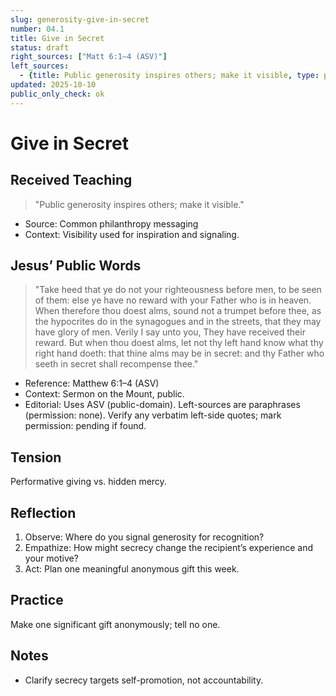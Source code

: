 ```yaml
---
slug: generosity-give-in-secret
number: 04.1
title: Give in Secret
status: draft
right_sources: ["Matt 6:1–4 (ASV)"]
left_sources:
  - {title: Public generosity inspires others; make it visible, type: paraphrase, permission: none}
updated: 2025-10-10
public_only_check: ok
---
```


# Give in Secret

## Received Teaching
> "Public generosity inspires others; make it visible."
- Source: Common philanthropy messaging
- Context: Visibility used for inspiration and signaling.

## Jesus’ Public Words
> "Take heed that ye do not your righteousness before men, to be seen of them: else ye have no reward with your Father who is in heaven. When therefore thou doest alms, sound not a trumpet before thee, as the hypocrites do in the synagogues and in the streets, that they may have glory of men. Verily I say unto you, They have received their reward. But when thou doest alms, let not thy left hand know what thy right hand doeth: that thine alms may be in secret: and thy Father who seeth in secret shall recompense thee."
- Reference: Matthew 6:1–4 (ASV)
- Context: Sermon on the Mount, public.
- Editorial: Uses ASV (public-domain). Left-sources are paraphrases (permission: none). Verify any verbatim left-side quotes; mark permission: pending if found.

## Tension
Performative giving vs. hidden mercy.

## Reflection
1. Observe: Where do you signal generosity for recognition?
2. Empathize: How might secrecy change the recipient’s experience and your motive?
3. Act: Plan one meaningful anonymous gift this week.

## Practice
Make one significant gift anonymously; tell no one.

## Notes
- Clarify secrecy targets self-promotion, not accountability.